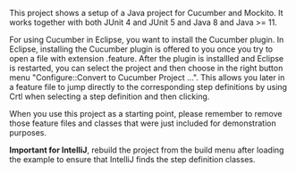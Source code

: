 This project shows a setup of a Java project for Cucumber and Mockito. It works together with both JUnit 4 and JUnit 5 and Java 8 and Java >= 11. 

For using Cucumber in Eclipse, you want to install the Cucumber plugin. In Eclipse, installing the Cucumber plugin is offered to you once you try to open a file with extension .feature. After the plugin is installled and Eclipse is restarted, you can select the project and then choose in the right button menu "Configure::Convert to Cucumber Project ...". This allows you later in a feature file to jump directly to the corresponding step definitions by using Crtl when selecting a step definition and then clicking.

When you use this project as a starting point, please remember to remove those feature files and classes that were just included for demonstration purposes.

**Important for IntelliJ**, rebuild the project from the build menu after loading the example to ensure that IntelliJ finds the step definition classes.